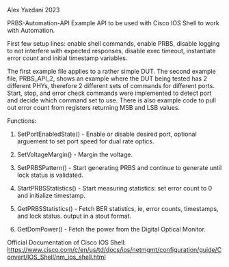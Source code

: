 Alex Yazdani 2023

PRBS-Automation-API
Example API to be used with Cisco IOS Shell to work with Automation.

First few setup lines:
enable shell commands, enable PRBS, disable logging to not interfere with expected responses, disable exec timeout, instantiate error count and initial timestamp variables.

The first example file applies to a rather simple DUT.  The second example file, PRBS_API_2, shows an example where the DUT being tested has 2 different PHYs, therefore 2 different sets of commands for different ports.  Start, stop, and error check commands were implemented to detect port and decide which command set to use.  There is also example code to pull out error count from registers returning MSB and LSB values.

Functions:

1. SetPortEnabledState() - 
  Enable or disable desired port, optional arguement to set port speed for dual rate optics.
  
2. SetVoltageMargin() - 
  Margin the voltage.
  
3. SetPRBSPattern() - 
  Start generating PRBS and continue to generate until lock status is validated.

4. StartPRBSStatistics() - 
  Start measuring statistics: set error count to 0 and initialize timestamp.

5. GetPRBSStatistics() - 
  Fetch BER statistics, ie, error counts, timestamps, and lock status.  output in a stout format.

6. GetDomPower() - 
  Fetch the power from the Digital Optical Monitor.


Official Documentation of Cisco IOS Shell:
https://www.cisco.com/c/en/us/td/docs/ios/netmgmt/configuration/guide/Convert/IOS_Shell/nm_ios_shell.html
